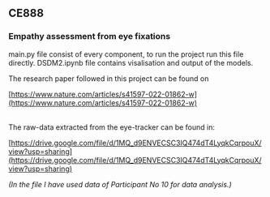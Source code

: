 ## **CE888**

### **Empathy assessment from eye fixations**

main.py file consist of every component, to run the project run this file directly. DSDM2.ipynb file contains visalisation and output of the models.

The research paper followed in this project can be found on

[https://www.nature.com/articles/s41597-022-01862-w](https://www.nature.com/articles/s41597-022-01862-w)  
 

The raw-data extracted from the eye-tracker can be found in:

[https://drive.google.com/file/d/1MQ_d9ENVECSC3IQ474dT4LyqkCqrpouX/view?usp=sharing](https://drive.google.com/file/d/1MQ_d9ENVECSC3IQ474dT4LyqkCqrpouX/view?usp=sharing)

_(In the file I have used data of Participant No 10 for data analysis.)_